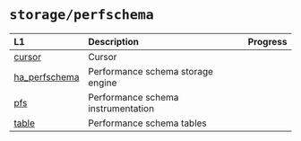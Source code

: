 # `storage/perfschema`


|L1|Description|Progress|
|:---|:---|:--|
|[cursor](cursor.md)                |Cursor||
|[ha_perfschema](ha_perfschema.md)  |Performance schema storage engine||
|[pfs](pfs.md)                      |Performance schema instrumentation||
|[table](table.md)                  |Performance schema tables||
